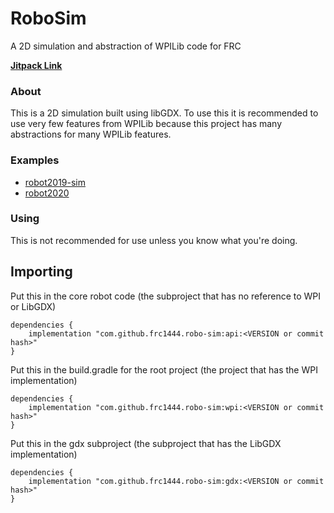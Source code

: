 # RoboSim
A 2D simulation and abstraction of WPILib code for FRC 

[**Jitpack Link**](https://jitpack.io/#frc1444/robo-sim)

### About
This is a 2D simulation built using libGDX. To use this it is recommended to
use very few features from WPILib because this project has many abstractions for many WPILib features.

### Examples
* [robot2019-sim](https://github.com/frc1444/robot2019-sim)
* [robot2020](https://github.com/frc1444/robot2020)

### Using
This is not recommended for use unless you know what you're doing.

## Importing
Put this in the core robot code (the subproject that has no reference to WPI or LibGDX)
```
dependencies {
    implementation "com.github.frc1444.robo-sim:api:<VERSION or commit hash>"
}
```
Put this in the build.gradle for the root project (the project that has the WPI implementation)
```
dependencies {
    implementation "com.github.frc1444.robo-sim:wpi:<VERSION or commit hash>"
}
```
Put this in the gdx subproject (the subproject that has the LibGDX implementation)
```
dependencies {
    implementation "com.github.frc1444.robo-sim:gdx:<VERSION or commit hash>"
}
```
